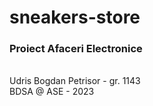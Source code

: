 # sneakers-store
<h3> Proiect Afaceri Electronice </h3>
<br> Udris Bogdan Petrisor - gr. 1143
<br> BDSA @ ASE - 2023
